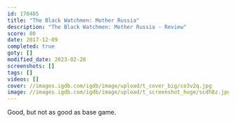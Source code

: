 ```yaml
---
id: 170485
title: "The Black Watchmen: Mother Russia"
description: "The Black Watchmen: Mother Russia - Review"
score: 80
date: 2017-12-09
completed: true
goty: []
modified_date: 2023-02-28
screenshots: []
tags: []
videos: []
cover: //images.igdb.com/igdb/image/upload/t_cover_big/co3v2q.jpg
image: //images.igdb.com/igdb/image/upload/t_screenshot_huge/scdh8z.jpg
---
```

Good, but not as good as base game.